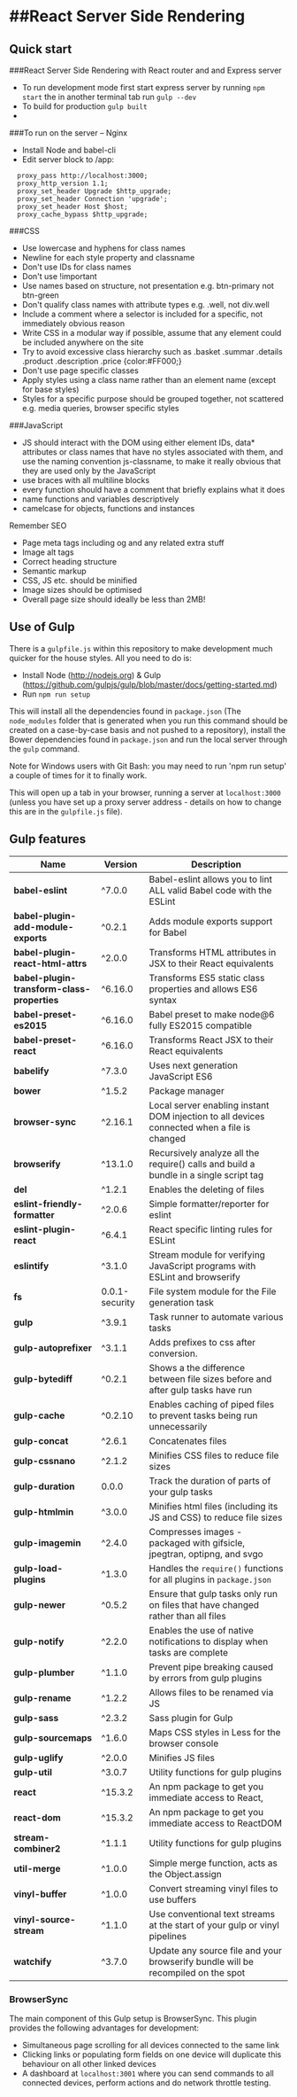 ##React Server Side Rendering
=============================

Quick start
-----------

###React Server Side Rendering with React router and and Express server

- To run development mode first start express server by running `npm start` the in another terminal tab run `gulp --dev`
- To build for production `gulp built`
- 

###To run on the server – Nginx

- Install Node and babel-cli
- Edit server block to /app:

```
  proxy_pass http://localhost:3000;
  proxy_http_version 1.1;
  proxy_set_header Upgrade $http_upgrade;
  proxy_set_header Connection 'upgrade';
  proxy_set_header Host $host;
  proxy_cache_bypass $http_upgrade;
```

###CSS

- Use lowercase and hyphens for class names
- Newline for each style property and classname
- Don't use IDs for class names
- Don't use !important
- Use names based on structure, not presentation e.g. btn-primary not btn-green
- Don't qualify class names with attribute types e.g. .well, not div.well 
- Include a comment where a selector is included for a specific, not immediately obvious reason
- Write CSS in a modular way if possible, assume that any element could be included anywhere on the site
- Try to avoid excessive class hierarchy such as .basket .summar .details .product .description .price {color:#FF000;}
- Don't use page specific classes
- Apply styles using a class name rather than an element name (except for base styles)
- Styles for a specific purpose should be grouped together, not scattered e.g. media queries, browser specific styles

###JavaScript

- JS should interact with the DOM using either element IDs, data* attributes or class names that have no styles associated with them, and use the naming convention js-classname, to make it really obvious that they are used only by the JavaScript
- use braces with all multiline blocks
- every function should have a comment that briefly explains what it does
- name functions and variables descriptively
- camelcase for objects, functions and instances

Remember SEO

- Page meta tags including og and any related extra stuff
- Image alt tags
- Correct heading structure
- Semantic markup
- CSS, JS etc. should be minified
- Image sizes should be optimised
- Overall page size should ideally be less than 2MB!


Use of Gulp
------------

There is a `gulpfile.js` within this repository to make development much quicker for the house styles. All you need to do is:

- Install Node (http://nodejs.org) & Gulp (https://github.com/gulpjs/gulp/blob/master/docs/getting-started.md)
- Run `npm run setup`

This will install all the dependencies found in `package.json` (The `node_modules` folder that is generated when you run this command should be created on a case-by-case basis and not pushed to a repository), install the Bower dependencies found in `package.json` and run the local server through the `gulp` command.

Note for Windows users with Git Bash: you may need to run 'npm run setup' a couple of times for it to finally work.
  
This will open up a tab in your browser, running a server at `localhost:3000` (unless you have set up a proxy server address - details on how to change this are in the `gulpfile.js` file).

Gulp features
-------------

Name | Version | Description
--- | --- | ---
**babel-eslint** | ^7.0.0 | Babel-eslint allows you to lint ALL valid Babel code with the ESLint
**babel-plugin-add-module-exports** | ^0.2.1 | Adds module exports support for Babel
**babel-plugin-react-html-attrs** | ^2.0.0 | Transforms HTML attributes in JSX to their React equivalents
**babel-plugin-transform-class-properties** | ^6.16.0 | Transforms ES5 static class properties and allows ES6 syntax
**babel-preset-es2015** | ^6.16.0 | Babel preset to make node@6 fully ES2015 compatible
**babel-preset-react** | ^6.16.0 | Transforms React JSX to their React equivalents
**babelify** | ^7.3.0 | Uses next generation JavaScript ES6
**bower** | ^1.5.2 | Package manager
**browser-sync** | ^2.16.1 | Local server enabling instant DOM injection to all devices connected when a file is changed
**browserify** | ^13.1.0 | Recursively analyze all the require() calls and build a bundle in a single script tag
**del** | ^1.2.1 | Enables the deleting of files
**eslint-friendly-formatter** | ^2.0.6 | Simple formatter/reporter for eslint 
**eslint-plugin-react** | ^6.4.1 | React specific linting rules for ESLint
**eslintify** | ^3.1.0 | Stream module for verifying JavaScript programs with ESLint and browserify
**fs** | 0.0.1-security | File system module for the File generation task 
**gulp** | ^3.9.1 | Task runner to automate various tasks
**gulp-autoprefixer** | ^3.1.1 | Adds prefixes to css after conversion.
**gulp-bytediff** | ^0.2.1 | Shows a the difference between file sizes before and after gulp tasks have run
**gulp-cache** | ^0.2.10 | Enables caching of piped files to prevent tasks being run unnecessarily
**gulp-concat** | ^2.6.1 | Concatenates files
**gulp-cssnano** | ^2.1.2 | Minifies CSS files to reduce file sizes
**gulp-duration** | 0.0.0 | Track the duration of parts of your gulp tasks
**gulp-htmlmin** | ^3.0.0 | Minifies html files (including its JS and CSS) to reduce file sizes
**gulp-imagemin** | ^2.4.0 | Compresses images - packaged with gifsicle, jpegtran, optipng, and svgo
**gulp-load-plugins** | ^1.3.0 | Handles the `require()` functions for all plugins in `package.json`
**gulp-newer** | ^0.5.2 | Ensure that gulp tasks only run on files that have changed rather than all files
**gulp-notify** | ^2.2.0 | Enables the use of native notifications to display when tasks are complete
**gulp-plumber** | ^1.1.0 | Prevent pipe breaking caused by errors from gulp plugins
**gulp-rename** | ^1.2.2 | Allows files to be renamed via JS
**gulp-sass** | ^2.3.2 | Sass plugin for Gulp
**gulp-sourcemaps** | ^1.6.0 | Maps CSS styles in Less for the browser console
**gulp-uglify** | ^2.0.0 | Minifies JS files
**gulp-util** | ^3.0.7 | Utility functions for gulp plugins
**react** | ^15.3.2 | An npm package to get you immediate access to React,
**react-dom** | ^15.3.2 | An npm package to get you immediate access to ReactDOM
**stream-combiner2** | ^1.1.1 | Utility functions for gulp plugins
**util-merge** | ^1.0.0 | Simple merge function, acts as the Object.assign
**vinyl-buffer** | ^1.0.0 | Convert streaming vinyl files to use buffers
**vinyl-source-stream** | ^1.1.0 | Use conventional text streams at the start of your gulp or vinyl pipelines
**watchify** | ^3.7.0 | Update any source file and your browserify bundle will be recompiled on the spot

### BrowserSync
  
The main component of this Gulp setup is BrowserSync. This plugin provides the following advantages for development:  
* Simultaneous page scrolling for all devices connected to the same link  
* Clicking links or populating form fields on one device will duplicate this behaviour on all other linked devices  
* A dashboard at `localhost:3001` where you can send commands to all connected devices, perform actions and do network throttle testing.

